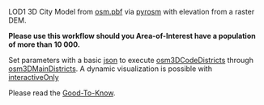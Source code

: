LOD1 3D City Model from [osm.pbf](https://wiki.openstreetmap.org/wiki/PBF_Format) via [pyrosm](https://pyrosm.readthedocs.io/en/latest/) with elevation from a raster DEM.

**Please use this workflow should you Area-of-Interest have a population of more than 10 000.**

Set parameters with a basic [json](https://github.com/AdrianKriger/osm_LoD1_3DCityModel/blob/main/districts/osm3Ddistricts_param.json) to execute [osm3DCodeDistricts](https://github.com/AdrianKriger/osm_LoD1_3DCityModel/blob/main/districts/osm3DCodeDistricts.py) through [osm3DMainDistricts](https://github.com/AdrianKriger/osm_LoD1_3DCityModel/blob/main/districts/osm3DMainDistricts.py). A dynamic visualization is possible with [interactiveOnly](https://github.com/AdrianKriger/osm_LoD1_3DCityModel/blob/main/districts/interactiveOnly.ipynb)

Please read the [Good-To-Know](https://github.com/AdrianKriger/osm_LoD1_3DCityModel/blob/main/districts/Good-To-Know.md).
